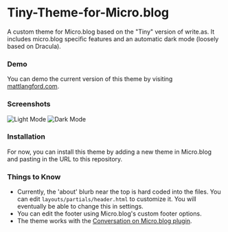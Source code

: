 # Tiny-Theme-for-Micro.blog
A custom theme for Micro.blog based on the "Tiny" version of write.as. It includes micro.blog specific features and an automatic dark mode (loosely based on Dracula).

### Demo
You can demo the current version of this theme by visiting [mattlangford.com](https://mattlangford.com).

### Screenshots
![Light Mode](https://github.com/MattSLangford/Tiny-Theme-for-Micro.blog/blob/main/images/screenshot-light.png)
![Dark Mode](https://github.com/MattSLangford/Tiny-Theme-for-Micro.blog/blob/main/images/screenshot-dark.png)

### Installation
For now, you can install this theme by adding a new theme in Micro.blog and pasting in the URL to this repository.

### Things to Know
- Currently, the 'about' blurb near the top is hard coded into the files. You can edit `layouts/partials/header.html` to customize it. You will eventually be able to change this in settings.
- You can edit the footer using Micro.blog's custom footer options.
- The theme works with the [Conversation on Micro.blog plugin](https://github.com/svendahlstrand/plugin-conversation-on-mb).
